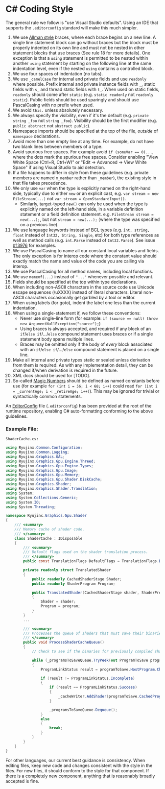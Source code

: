 # C# Coding Style

The general rule we follow is "use Visual Studio defaults". 
Using an IDE that supports the `.editorconfig` standard will make this much simpler.

1. We use [Allman style](http://en.wikipedia.org/wiki/Indent_style#Allman_style) braces, where each brace begins on a new line. A single line statement block can go without braces but the block must be properly indented on its own line and must not be nested in other statement blocks that use braces (See rule 18 for more details). One exception is that a `using` statement is permitted to be nested within another `using` statement by starting on the following line at the same indentation level, even if the nested `using` contains a controlled block.
2. We use four spaces of indentation (no tabs).
3. We use `_camelCase` for internal and private fields and use `readonly` where possible. Prefix internal and private instance fields with `_`, static fields with `s_` and thread static fields with `t_`. When used on static fields, `readonly` should come after `static` (e.g. `static readonly` not `readonly static`).  Public fields should be used sparingly and should use PascalCasing with no prefix when used.
4. We avoid `this.` unless absolutely necessary.
5. We always specify the visibility, even if it's the default (e.g.
   `private string _foo` not `string _foo`). Visibility should be the first modifier (e.g.
   `public abstract` not `abstract public`).
6. Namespace imports should be specified at the top of the file, *outside* of `namespace` declarations.
7. Avoid more than one empty line at any time. For example, do not have two
   blank lines between members of a type.
8. Avoid spurious free spaces.
   For example avoid `if (someVar == 0)...`, where the dots mark the spurious free spaces.
   Consider enabling "View White Space (Ctrl+R, Ctrl+W)" or "Edit -> Advanced -> View White Space" if using Visual Studio to aid detection.
9. If a file happens to differ in style from these guidelines (e.g. private members are named `m_member`
   rather than `_member`), the existing style in that file takes precedence.
10. We only use `var` when the type is explicitly named on the right-hand side, typically due to either `new` or an explicit cast, e.g. `var stream = new FileStream(...)` not `var stream = OpenStandardInput()`.
    - Similarly, target-typed `new()` can only be used when the type is explicitly named on the left-hand side, in a variable definition statement or a field definition statement. e.g. `FileStream stream = new(...);`, but not `stream = new(...);` (where the type was specified on a previous line).
11. We use language keywords instead of BCL types (e.g. `int, string, float` instead of `Int32, String, Single`, etc) for both type references as well as method calls (e.g. `int.Parse` instead of `Int32.Parse`). See issue [#13976](https://github.com/dotnet/runtime/issues/13976) for examples.
12. We use PascalCasing to name all our constant local variables and fields. The only exception is for interop code where the constant value should exactly match the name and value of the code you are calling via interop.
13. We use PascalCasing for all method names, including local functions.
14. We use ```nameof(...)``` instead of ```"..."``` whenever possible and relevant.
15. Fields should be specified at the top within type declarations.
16. When including non-ASCII characters in the source code use Unicode escape sequences (\uXXXX) instead of literal characters. Literal non-ASCII characters occasionally get garbled by a tool or editor.
17. When using labels (for goto), indent the label one less than the current indentation.
18. When using a single-statement if, we follow these conventions:
    - Never use single-line form (for example: `if (source == null) throw new ArgumentNullException("source");`)
    - Using braces is always accepted, and required if any block of an `if`/`else if`/.../`else` compound statement uses braces or if a single statement body spans multiple lines.
    - Braces may be omitted only if the body of *every* block associated with an `if`/`else if`/.../`else` compound statement is placed on a single line.
19. Make all internal and private types static or sealed unless derivation from them is required.  As with any implementation detail, they can be changed if/when derivation is required in the future.
20. XML docs should be used for [TODO].
21. So-called [Magic Numbers](https://en.wikipedia.org/wiki/Magic_number_(programming)) should be defined as named constants before use (for example `for (int i = 56; i < 68; i++)` could read `for (int i = _currentAge; i < _retireAge; i++)`). 
    This may be ignored for trivial or syntactically common statements.

An [EditorConfig](https://editorconfig.org "EditorConfig homepage") file (`.editorconfig`) has been provided at the root of the runtime repository, enabling C# auto-formatting conforming to the above guidelines.

### Example File:

``ShaderCache.cs:``

```C#
using Ryujinx.Common.Configuration;
using Ryujinx.Common.Logging;
using Ryujinx.Graphics.GAL;
using Ryujinx.Graphics.Gpu.Engine.Threed;
using Ryujinx.Graphics.Gpu.Engine.Types;
using Ryujinx.Graphics.Gpu.Image;
using Ryujinx.Graphics.Gpu.Memory;
using Ryujinx.Graphics.Gpu.Shader.DiskCache;
using Ryujinx.Graphics.Shader;
using Ryujinx.Graphics.Shader.Translation;
using System;
using System.Collections.Generic;
using System.IO;
using System.Threading;

namespace Ryujinx.Graphics.Gpu.Shader
{
    /// <summary>
    /// Memory cache of shader code.
    /// </summary>
    class ShaderCache : IDisposable
    {
        /// <summary>
        /// Default flags used on the shader translation process.
        /// </summary>
        public const TranslationFlags DefaultFlags = TranslationFlags.DebugMode;

        private readonly struct TranslatedShader
        {
            public readonly CachedShaderStage Shader;
            public readonly ShaderProgram Program;

            public TranslatedShader(CachedShaderStage shader, ShaderProgram program)
            {
                Shader = shader;
                Program = program;
            }
        }
        ...

        /// <summary>
        /// Processes the queue of shaders that must save their binaries to the disk cache.
        /// </summary>
        public void ProcessShaderCacheQueue()
        {
            // Check to see if the binaries for previously compiled shaders are ready, and save them out.

            while (_programsToSaveQueue.TryPeek(out ProgramToSave programToSave))
            {
                ProgramLinkStatus result = programToSave.HostProgram.CheckProgramLink(false);

                if (result != ProgramLinkStatus.Incomplete)
                {
                    if (result == ProgramLinkStatus.Success)
                    {
                        _cacheWriter.AddShader(programToSave.CachedProgram, programToSave.BinaryCode ?? programToSave.HostProgram.GetBinary());
                    }

                    _programsToSaveQueue.Dequeue();
                }
                else
                {
                    break;
                }
            }
        }
    }
}
```

For other languages, our current best guidance is consistency. When editing files, keep new code and changes consistent with the style in the files. For new files, it should conform to the style for that component. If there is a completely new component, anything that is reasonably broadly accepted is fine.
